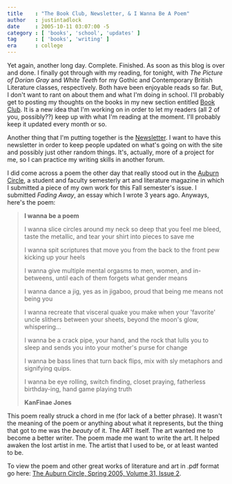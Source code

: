 ```yaml
---
title    : "The Book Club, Newsletter, & I Wanna Be A Poem"
author   : justintadlock
date     : 2005-10-11 03:07:00 -5
category : [ 'books', 'school', 'updates' ]
tag      : [ 'books', 'writing' ]
era      : college
---
```


Yet again, another long day.  Complete.  Finished.  As soon as this blog is over and done.  I finally got through with my reading, for tonight, with <i> The Picture of Dorian Gray</i> and <i> White Teeth</i> for my Gothic and Contemporary British Literature classes, respectively.  Both have been enjoyable reads so far.  But, I don't want to rant on about them and what I'm doing in school.  I'll probably get to posting my thoughts on the books in my new section entitled <a href="http://justintadlock.com/reading"> Book Club</a>.  It is a new idea that I'm working on in order to let my readers (all 2 of you, possibly??) keep up with what I'm reading at the moment.  I'll probably keep it updated every month or so.

Another thing that I'm putting together is the <a href="http://justintadlock.com/newsletter"> Newsletter</a>.  I want to have this newsletter in order to keep people updated on what's going on with the site and possibly just other random things.  It's, actually, more of a project for me, so I can practice my writing skills in another forum.

I did come across a poem the other day that really stood out in the <a href="http://www.auburn.edu/circle" rel="external"> Auburn Circle</a>, a student and faculty semesterly art and literature magazine in which I submitted a piece of my own work for this Fall semester's issue.  I submitted <i> Fading Away</i>, an essay which I wrote 3 years ago.  Anyways, here's the poem:
<blockquote class="quote">
<b>I wanna be a poem</b>

I wanna slice circles
around my neck so deep
that you feel me bleed,
taste the metallic, and tear
your shirt into pieces
to save me

I wanna spit scriptures
that move you from the back
to the front pew
kicking up your heels

I wanna give multiple
mental orgasms to men,
women, and in-betweens,
until each of them forgets
what gender means

I wanna dance a jig, yes
as in jigaboo,
proud that being me means
not being you

I wanna recreate
that visceral quake you make when
your 'favorite' uncle slithers
between your sheets, beyond the moon's glow,
whispering…

I wanna be a crack pipe,
your hand, and the rock that
lulls you to sleep and sends you
into your mother's purse
for change

I wanna be bass lines that turn
back flips, mix with sly
metaphors and signifying quips.

I wanna be eye rolling,
switch finding, closet praying,
fatherless birthday-ing, hand game
playing truth

<b>KanFinae Jones</b>
</blockquote>
This poem really struck a chord in me (for lack of a better phrase).  It wasn't the meaning of the poem or anything about what it represents, but the thing that got to me was the <i> beauty</i> of it.  The ART itself.  The art wanted me to become a better writer.  The poem made me want to write the art.  It helped awaken the lost artist in me.  The artist that I used to be, or at least wanted to be.

To view the poem and other great works of literature and art in .pdf format go here: <a href="http://web6.duc.auburn.edu/circle/documents/circle-v31-i2.pdf" rel="external"> The Auburn Circle, Spring 2005, Volume 31, Issue 2</a>.
